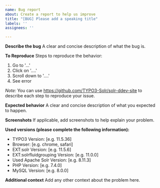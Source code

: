 ```yaml
---
name: Bug report
about: Create a report to help us improve
title: "[BUG] Please add a speaking title"
labels: ''
assignees: ''

---
```


**Describe the bug**
A clear and concise description of what the bug is.

**To Reproduce**
Steps to reproduce the behavior:
1. Go to '...'
2. Click on '....'
3. Scroll down to '....'
4. See error

_Note:_
You can use https://github.com/TYPO3-Solr/solr-ddev-site
to describe each step to reproduce your issue.

**Expected behavior**
A clear and concise description of what you expected to happen.

**Screenshots**
If applicable, add screenshots to help explain your problem.

**Used versions (please complete the following information):**
 - TYPO3 Version: [e.g. 11.5.36]
 - Browser: [e.g. chrome, safari]
 - EXT:solr Version: [e.g. 11.5.6]
 - EXT:solrfluidgrouping Version: [e.g. 11.0.0]
 - Used Apache Solr Version: [e.g. 8.11.3]
 - PHP Version: [e.g. 7.4.0]
 - MySQL Version: [e.g. 8.0.0]

**Additional context**
Add any other context about the problem here.
